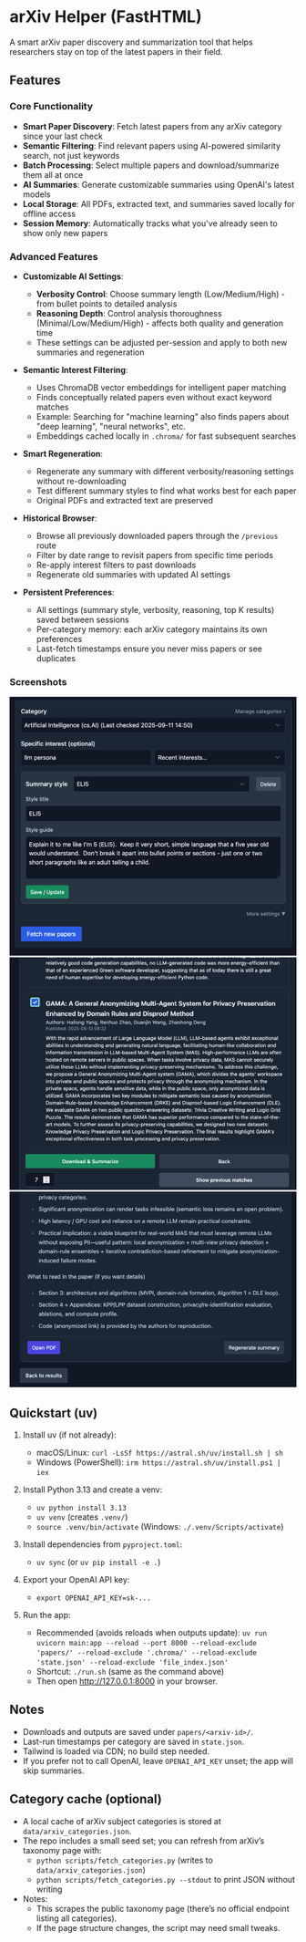 arXiv Helper (FastHTML)
=======================

A smart arXiv paper discovery and summarization tool that helps researchers stay on top of the latest papers in their field.

## Features

### Core Functionality

- **Smart Paper Discovery**: Fetch latest papers from any arXiv category since your last check
- **Semantic Filtering**: Find relevant papers using AI-powered similarity search, not just keywords
- **Batch Processing**: Select multiple papers and download/summarize them all at once
- **AI Summaries**: Generate customizable summaries using OpenAI's latest models
- **Local Storage**: All PDFs, extracted text, and summaries saved locally for offline access
- **Session Memory**: Automatically tracks what you've already seen to show only new papers

### Advanced Features

- **Customizable AI Settings**:
  - **Verbosity Control**: Choose summary length (Low/Medium/High) - from bullet points to detailed analysis
  - **Reasoning Depth**: Control analysis thoroughness (Minimal/Low/Medium/High) - affects both quality and generation time
  - These settings can be adjusted per-session and apply to both new summaries and regeneration

- **Semantic Interest Filtering**:
  - Uses ChromaDB vector embeddings for intelligent paper matching
  - Finds conceptually related papers even without exact keyword matches
  - Example: Searching for "machine learning" also finds papers about "deep learning", "neural networks", etc.
  - Embeddings cached locally in `.chroma/` for fast subsequent searches

- **Smart Regeneration**:
  - Regenerate any summary with different verbosity/reasoning settings without re-downloading
  - Test different summary styles to find what works best for each paper
  - Original PDFs and extracted text are preserved

- **Historical Browser**:
  - Browse all previously downloaded papers through the `/previous` route
  - Filter by date range to revisit papers from specific time periods
  - Re-apply interest filters to past downloads
  - Regenerate old summaries with updated AI settings

- **Persistent Preferences**:
  - All settings (summary style, verbosity, reasoning, top K results) saved between sessions
  - Per-category memory: each arXiv category maintains its own preferences
  - Last-fetch timestamps ensure you never miss papers or see duplicates

### Screenshots

![Home page](screenshots/arxiv_1.png)
![Paper page](screenshots/arxiv_2.png)
![Summary page](screenshots/arxiv_3.png)

Quickstart (uv)
---------------

1) Install uv (if not already):

   - macOS/Linux: `curl -LsSf https://astral.sh/uv/install.sh | sh`
   - Windows (PowerShell): `irm https://astral.sh/uv/install.ps1 | iex`

2) Install Python 3.13 and create a venv:

   - `uv python install 3.13`
   - `uv venv`  (creates `.venv/`)
   - `source .venv/bin/activate` (Windows: `./.venv/Scripts/activate`)

3) Install dependencies from `pyproject.toml`:

   - `uv sync`  (or `uv pip install -e .`)

4) Export your OpenAI API key:

   - `export OPENAI_API_KEY=sk-...`

5) Run the app:

   - Recommended (avoids reloads when outputs update):
     `uv run uvicorn main:app --reload --port 8000 --reload-exclude 'papers/' --reload-exclude '.chroma/' --reload-exclude 'state.json' --reload-exclude 'file_index.json'`
   - Shortcut: `./run.sh` (same as the command above)
   - Then open http://127.0.0.1:8000 in your browser.

Notes
-----

- Downloads and outputs are saved under `papers/<arxiv-id>/`.
- Last-run timestamps per category are saved in `state.json`.
- Tailwind is loaded via CDN; no build step needed.
- If you prefer not to call OpenAI, leave `OPENAI_API_KEY` unset; the app will skip summaries.

Category cache (optional)
-------------------------

- A local cache of arXiv subject categories is stored at `data/arxiv_categories.json`.
- The repo includes a small seed set; you can refresh from arXiv’s taxonomy page with:
  - `python scripts/fetch_categories.py` (writes to `data/arxiv_categories.json`)
  - `python scripts/fetch_categories.py --stdout` to print JSON without writing
- Notes:
  - This scrapes the public taxonomy page (there’s no official endpoint listing all categories).
  - If the page structure changes, the script may need small tweaks.
